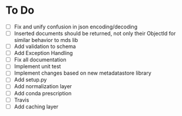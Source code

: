# To Do

- [ ] Fix and unify confusion in json encoding/decoding
- [ ] Inserted documents should be returned, not only their ObjectId for similar behavior to mds lib
- [ ] Add validation to schema
- [ ] Add Exception Handling
- [ ] Fix all documentation
- [ ] Implement unit test
- [ ] Implement changes based on new metadatastore library
- [ ] Add setup.py
- [ ] Add normalization layer
- [ ] Add conda prescription
- [ ] Travis 
- [ ] Add caching layer